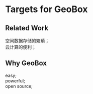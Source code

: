 # Targets for GeoBox

## Related Work
空间数据存储的繁琐；  
云计算的便利；  

## Why GeoBox
easy;  
powerful;  
open source;  
